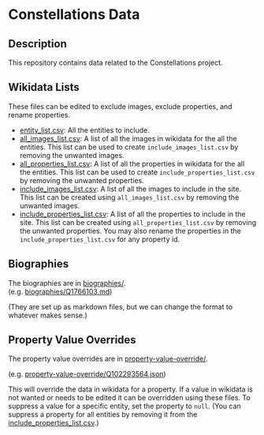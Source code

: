 # Constellations Data
## Description
This repository contains data related to the Constellations project.

## Wikidata Lists
These files can be edited to exclude images, exclude properties, and rename properties.
- [entity_list.csv](wikidata-lists/entity_list.csv): All the entities to include.
- [all_images_list.csv](wikidata-lists/all_images_list.csv): A list of all the images in wikidata for the all the entities. This list can be used to create `include_images_list.csv` by removing the unwanted images.
- [all_properties_list.csv](wikidata-lists/all_properties_list.csv): A list of all the properties in wikidata for the all the entities. This list can be used to create `include_properties_list.csv` by removing the unwanted properties.
- [include_images_list.csv](wikidata-lists/include_images_list.csv): A list of all the images to include in the site. This list can be created using `all_images_list.csv` by removing the unwanted images.
- [include_properties_list.csv](wikidata-lists/include_properties_list.csv): A list of all the properties to include in the site. This list can be created using `all_properties_list.csv` by removing the unwanted properties. You may also rename the properties in the `include_properties_list.csv` for any property id.

## Biographies
The biographies are in [biographies/](biographies).<br />
(e.g. [biographies/Q1766103.md](biographies/Q1766103.md))

(They are set up as markdown files, but we can change the format to whatever makes sense.)

## Property Value Overrides
The property value overrides are in [property-value-override/](property-value-override).<br />

(e.g. [property-value-override/Q102293564.json](property-value-override/Q102293564.json))

This will override the data in wikidata for a property.  If a value in wikidata is not wanted or needs to be edited it can be overridden using these files. To suppress a value for a specific entity, set the property to `null`. (You can suppress a property for all entities by removing it from the [include_properties_list.csv](wikidata-lists/include_properties_list.csv).)
